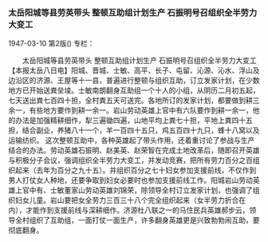 ### 太岳阳城等县劳英带头  整顿互助组计划生产  石振明号召组织全半劳力大变工

1947-03-10
第2版()
专栏：

　　太岳阳城等县劳英带头
    整顿互助组计划生产
    石振明号召组织全半劳力大变工
    【本报太岳八日电】阳城、晋城、士敏、高平、长子、屯留、沁源、沁水、浮山及边沿区的济源、王屋等十一县，普遍进行整顿与组织互助，订立发家计划，在少数地方已开始送粪垒堎。士敏南朗翻身互助组一个十人的小组，从阴历二月初五起，七天送出粪七百四十担，全村粪五天可送完。各地所订的发家计划，都要做到耕三余一，有些地方要作到耕一余一。岩山劳动英雄上官中有六队要作到耕一余一，他的办法是加强精耕细作，犁三遍锄四遍，山地平均上粪七十担，平地上粪四十五担，结合副业，养猪八十一个，羊一百四十五只，鸡五百四十九只，蜂十八窝以及运输纺织。
    这次整顿互助中，各种英雄起了带头作用，还着重讨论了参战与生产结合的办法。劳动英雄石振明、赵美英、赵荣智在完成土地改革后，随即召开英雄与积极分子会议，强调组织全半劳力大变工，并发动竞赛，把所有劳力百分之百组织起来（去年为百分之九十五）。并组织百分之七十妇女参加支援前线，不仅作到男人打仗女人种地，还要争取到妇女必要时也参加支援前线工作。阳城岩山劳动英雄上官中有、士敏董家山劳动英雄刘锦荣，除领导全村订立发家计划，也强调了组织妇女儿童。岩山要把女全劳力三百三十八个完全组织起来（女半劳力折合在内），才能作到支援前线与深耕细作。济源杜八联之一的马住民兵英雄郝步云，领导全村组织了互助组，一面打仗一面生产，许多翻身英雄更是兴致勃勃闹互助，要彻底翻身。
